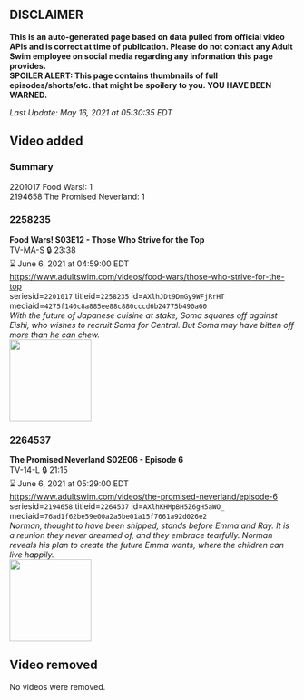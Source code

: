 ## DISCLAIMER
**This is an auto-generated page based on data pulled from official video APIs and is correct at time of publication. Please do not contact any Adult Swim employee on social media regarding any information this page provides.**  
**SPOILER ALERT: This page contains thumbnails of full episodes/shorts/etc. that might be spoilery to you. YOU HAVE BEEN WARNED.**  

_Last Update: May 16, 2021 at 05:30:35 EDT_
## Video added
### Summary
2201017 Food Wars!: 1  
2194658 The Promised Neverland: 1  
### 2258235
**Food Wars! S03E12 - Those Who Strive for the Top**  
TV-MA-S 🔒 23:38  
⌛ June 6, 2021 at 04:59:00 EDT  
https://www.adultswim.com/videos/food-wars/those-who-strive-for-the-top  
seriesid=`2201017` titleid=`2258235` id=`AXlhJDt9DmGy9WFjRrHT` mediaid=`4275f140c8a885ee88c880cccd6b24775b490a60`  
_With the future of Japanese cuisine at stake, Soma squares off against Eishi, who wishes to recruit Soma for Central. But Soma may have bitten off more than he can chew._  
<a href="https://media.cdn.adultswim.com/uploads/20210512/thumbnails/2_21512111300-FoodWars_049_ThoseWhoStriveForTheTop.png"><img src="https://media.cdn.adultswim.com/uploads/20210512/thumbnails/2_21512111300-FoodWars_049_ThoseWhoStriveForTheTop.png" height="144px" /></a>
### 2264537
**The Promised Neverland S02E06 - Episode 6**  
TV-14-L 🔒 21:15  
⌛ June 6, 2021 at 05:29:00 EDT  
https://www.adultswim.com/videos/the-promised-neverland/episode-6  
seriesid=`2194658` titleid=`2264537` id=`AXlhKHMpBH5Z6gH5aWO_` mediaid=`76ad1f62be59e00a2a5be01a15f7661a92d026e2`  
_Norman, thought to have been shipped, stands before Emma and Ray. It is a reunion they never dreamed of, and they embrace tearfully. Norman reveals his plan to create the future Emma wants, where the children can live happily._  
<a href="https://media.cdn.adultswim.com/uploads/20210512/thumbnails/2_21512111877-TPN2_018_Episode6.png"><img src="https://media.cdn.adultswim.com/uploads/20210512/thumbnails/2_21512111877-TPN2_018_Episode6.png" height="144px" /></a>
## Video removed
No videos were removed.  
